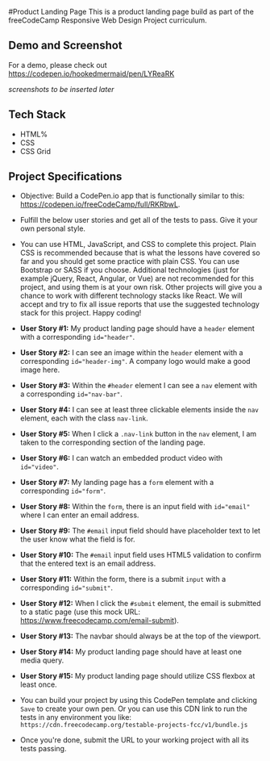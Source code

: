#Product Landing Page
This is a product landing page build as part of the freeCodeCamp Responsive Web Design Project curriculum.

## Demo and Screenshot
For a demo, please check out https://codepen.io/hookedmermaid/pen/LYReaRK

*screenshots to be inserted later*

## Tech Stack
- HTML%
- CSS
- CSS Grid

## Project Specifications
- Objective: Build a CodePen.io app that is functionally similar to this: https://codepen.io/freeCodeCamp/full/RKRbwL.

- Fulfill the below user stories and get all of the tests to pass. Give it your own personal style.

- You can use HTML, JavaScript, and CSS to complete this project. Plain CSS is recommended because that is what the lessons have covered so far and you should get some practice with plain CSS. You can use Bootstrap or SASS if you choose. Additional technologies (just for example jQuery, React, Angular, or Vue) are not recommended for this project, and using them is at your own risk. Other projects will give you a chance to work with different technology stacks like React. We will accept and try to fix all issue reports that use the suggested technology stack for this project. Happy coding!

- **User Story #1:** My product landing page should have a `header` element with a corresponding `id="header"`.

- **User Story #2:** I can see an image within the `header` element with a corresponding `id="header-img"`. A company logo would make a good image here.

- **User Story #3:** Within the `#header` element I can see a `nav` element with a corresponding `id="nav-bar"`.

- **User Story #4:** I can see at least three clickable elements inside the `nav` element, each with the class `nav-link`.

- **User Story #5:** When I click a `.nav-link` button in the `nav` element, I am taken to the corresponding section of the landing page.

- **User Story #6:** I can watch an embedded product video with `id="video"`.

- **User Story #7:** My landing page has a `form` element with a corresponding `id="form"`.

- **User Story #8:** Within the `form`, there is an input field with `id="email"` where I can enter an email address.

- **User Story #9:** The `#email` input field should have placeholder text to let the user know what the field is for.

- **User Story #10:** The `#email` input field uses HTML5 validation to confirm that the entered text is an email address.

- **User Story #11:** Within the form, there is a submit `input` with a corresponding `id="submit"`.

- **User Story #12:** When I click the `#submit` element, the email is submitted to a static page (use this mock URL: https://www.freecodecamp.com/email-submit).

- **User Story #13:** The navbar should always be at the top of the viewport.

- **User Story #14:** My product landing page should have at least one media query.

- **User Story #15:** My product landing page should utilize CSS flexbox at least once.

- You can build your project by using this CodePen template and clicking `Save` to create your own pen. Or you can use this CDN link to run the tests in any environment you like: `https://cdn.freecodecamp.org/testable-projects-fcc/v1/bundle.js`

- Once you're done, submit the URL to your working project with all its tests passing.


